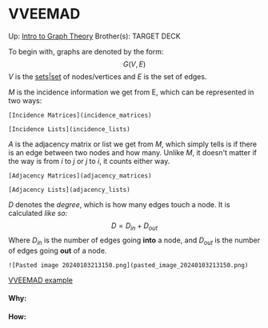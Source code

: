 # VVEEMAD

Up: [Intro to Graph Theory](intro_to_graph_theory)
Brother(s):
TARGET DECK

To begin with, graphs are denoted by the form: 
$$ G(V, E) $$
$V$ is the [sets|set](sets|set) of nodes/vertices and $E$ is the set of edges.

$M$ is the incidence information we get from E, which can be represented in two ways:

	[Incidence Matrices](incidence_matrices)			
	
	[Incidence Lists](incidence_lists)

$A$ is the adjacency matrix or list we get from $M$, which simply tells is if there is an edge between two nodes and how many. Unlike $M$, it doesn't matter if the way is from $i$ to $j$ or $j$ to $i$, it counts either way.

	[Adjacency Matrices](adjacency_matrices)				
	
	[Adjacency Lists](adjacency_lists)


$D$ denotes the *degree*, which is how many edges touch a node.
It is calculated *like so:*
$$ D = D_{in} + D_{out}$$
Where $D_{in}$ is the number of edges going **into** a node, and 
$D_{out}$ is the number of edges going **out** of a node.

	![Pasted image 20240103213150.png](pasted_image_20240103213150.png)

[VVEEMAD example](vveemad_example) 

































#### Why:
#### How:









